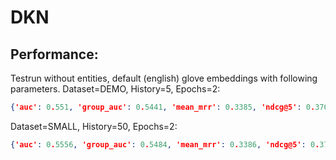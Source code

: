 # DKN

## Performance:
Testrun without entities, default (english) glove embeddings with following parameters.
Dataset=DEMO, History=5, Epochs=2:
```json
{'auc': 0.551, 'group_auc': 0.5441, 'mean_mrr': 0.3385, 'ndcg@5': 0.3769, 'ndcg@10': 0.457}
```

Dataset=SMALL, History=50, Epochs=2:
```json
{'auc': 0.5556, 'group_auc': 0.5484, 'mean_mrr': 0.3386, 'ndcg@5': 0.379, 'ndcg@10': 0.4579}
```
